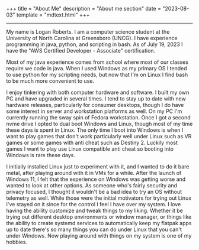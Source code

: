+++
title = "About Me"
description = "About me section"
date = "2023-08-03"
template = "mdtext.html"
+++
***

My name is Logan Roberts. I am a computer science student at the University of North Carolina at Greensboro (UNCG). I have experience programming in java, python, and scripting in bash. As of July 19, 2023 I have the "AWS Certified Developer - Associate" certification.

Most of my java experience comes from school where most of our classes require we code in java. When I used Windows as my primary OS I tended to use python for my scripting needs, but now that I'm on Linux I find bash to be much more convenient to use.

I enjoy tinkering with both computer hardware and software. I built my own PC and have upgraded in several times. I tend to stay up to date with new hardware releases, particularly for consumer desktops, though I do have some interest in server and workstation platforms as well. On my PC I'm currently running the sway spin of Fedora workstation. Once I got a second nvme drive I opted to dual boot Windows and Linux, though most of my time these days is spent in Linux. The only time I boot into Windows is when I want to play games that don't work particularly well under Linux such as VR games or some games with anti cheat such as Destiny 2. Luckily most games I want to play use Linux compatible anti cheat so booting into Windows is rare these days.

I initially installed Linux just to experiment with it, and I wanted to do it bare metal, after playing around with it in VMs for a while. After the launch of Windows 11, I felt that the experience on Windows was getting worse and wanted to look at other options. As someone who's fairly security and privacy focused, I thought it wouldn't be a bad idea to try an OS without telemetry as well. While those were the initial motivators for trying out Linux I've stayed on it since for the control I feel I have over my system. I love having the ability customize and tweak things to my liking. Whether it be trying out different desktop environments or window manager, or things like the ability to create systemd services to automatically keep my flatpak apps up to date there's so many things you can do under Linux that you can't under Windows. Now playing around with things on my system is one of my hobbies.
